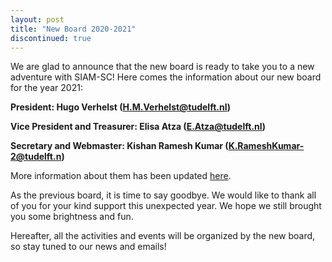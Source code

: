 ```yaml
---
layout: post
title: "New Board 2020-2021"
discontinued: true
---
```


We are glad to announce that the new board is ready to take you to a new adventure with SIAM-SC! Here comes the information about our new board for the year 2021:


**President: Hugo Verhelst (H.M.Verhelst@tudelft.nl)**


**Vice President and Treasurer: Elisa Atza (E.Atza@tudelft.nl)**


**Secretary and Webmaster: Kishan Ramesh Kumar (K.RameshKumar-2@tudelft.n)**


More information about them has been updated [here].
 
As the previous board, it is time to say goodbye. We would like to thank all of you for your kind support this unexpected year. We hope we still brought you some brightness and fun.

Hereafter, all the activities and events will be organized by the new board, so stay tuned to our news and emails!

[here]:https://sscdelft.github.io/board/
